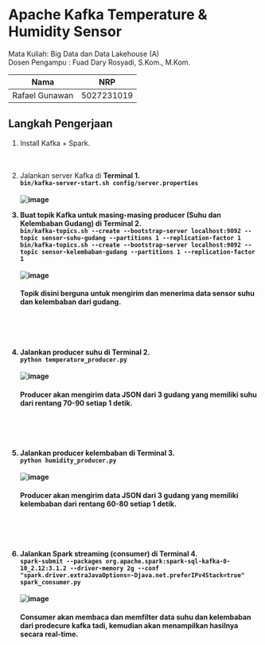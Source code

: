 # Apache Kafka Temperature & Humidity Sensor

Mata Kuliah: Big Data dan Data Lakehouse (A) <br>
Dosen Pengampu : Fuad Dary Rosyadi, S.Kom., M.Kom.

| Nama                     | NRP        |
| ------------------------ | ---------- |
| Rafael Gunawan | 5027231019 |

## Langkah Pengerjaan
1. Install Kafka + Spark. <br> <br> <br>
2. Jalankan server Kafka di <strong>Terminal 1<strong>. <br>
   `bin/kafka-server-start.sh config/server.properties` <br> <br>
   ![image](https://github.com/user-attachments/assets/d7ce4ac6-59d6-4d1d-81d3-40b95902b014)
   <br>

3. Buat topik Kafka untuk masing-masing producer (Suhu dan Kelembaban Gudang) di <strong>Terminal 2<strong>. <br>
   `bin/kafka-topics.sh --create --bootstrap-server localhost:9092 --topic sensor-suhu-gudang --partitions 1 --replication-factor 1` <br>
   `bin/kafka-topics.sh --create --bootstrap-server localhost:9092 --topic sensor-kelembaban-gudang --partitions 1 --replication-factor 1` <br> <br>
   ![image](https://github.com/user-attachments/assets/c8a3ee4a-927d-423c-a484-c43031ed2d40)
   #### Topik disini berguna untuk mengirim dan menerima data sensor suhu dan kelembaban dari gudang.
   <br> <br> <br>

4. Jalankan producer suhu di <strong>Terminal 2<strong>. <br>
   `python temperature_producer.py` <br> <br>
   ![image](https://github.com/user-attachments/assets/bc2d86f0-baf3-4867-ab55-65a505fd7ed1)
   #### Producer akan mengirim data JSON dari 3 gudang yang memiliki suhu dari rentang 70-90 setiap 1 detik.
   <br> <br> <br>

5. Jalankan producer kelembaban di <strong>Terminal 3<strong>. <br>
   `python humidity_producer.py` <br> <br>
   ![image](https://github.com/user-attachments/assets/c601d595-0529-47b7-a7cd-e6ddee39c4ff)
   #### Producer akan mengirim data JSON dari 3 gudang yang memiliki kelembaban dari rentang 60-80 setiap 1 detik.
   <br> <br> <br>

6. Jalankan Spark streaming (consumer) di <strong>Terminal 4<strong>. <br>
   `spark-submit --packages org.apache.spark:spark-sql-kafka-0-10_2.12:3.1.2 --driver-memory 2g --conf "spark.driver.extraJavaOptions=-Djava.net.preferIPv4Stack=true" spark_consumer.py` <br> <br>
   ![image](https://github.com/user-attachments/assets/cfcd0275-96fd-43ca-b561-1d07c52f8c09)
   #### Consumer akan membaca dan memfilter data suhu dan kelembaban dari prodecure kafka tadi, kemudian akan menampilkan hasilnya secara real-time.
